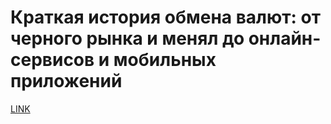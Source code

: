 # Краткая история обмена валют: от черного рынка и менял до онлайн-сервисов и мобильных приложений



[LINK](https://varlamov.ru/2402024.html)